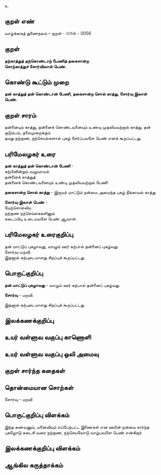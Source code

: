 உ

## குறள் எண் 

வாழ்க்கைத் துணைநலம் – குறள் - ௦௦௫௬ - 0056
## குறள் 

**தற்காத்துத் தற்கொண்டாற் பேணித் தகைசான்ற  
சொற்காத்துச் சோர்விலாள் பெண்.** 

## கொண்டு கூட்டும் முறை

**தன் காத்துத் தன் கொண்டான் பேணி, தகைசான்ற சொல் காத்து, சோர்வு இலாள் பெண்.**  

## குறள் சாரம் 

தன்னையும் காத்து, தன்னைக் கொண்டவனையும் உணவு முதலியவற்றால் காத்து, தன் குடும்பம், தலைமுறைக்கும்   
தமது நற்குண, நற்செயல்களால் புகழ் சேர்ப்பவளே பெண் எனக் கூறப்பட்டது.

## பரிமேலழகர் உரை

**தன் காத்துத் தன் கொண்டான் பேணி** -  
கற்பினின்றும் வழுவாமல்  
தன்னைக் காத்துத்  
தன்னைக் கொண்டவனையும் உண்டி முதலியவற்றால் பேணி  

**தகைசான்ற சொல் காத்து** - இருவர் மாட்டும் நன்மை அமைந்த புகழ் நீங்காமல் காத்து  

**சோர்வு இலாள் பெண்** -  
மேற்சொல்லிய  
நற்குண நற்செய்கைகளினும்  
கடைப்பிடி உடையவளே பெண் ஆவாள்.  

## பரிமேலழகர் உரைகுறிப்பு   

தன் மாட்டுப் புகழாவது, வாழும் ஊர் கற்பால் தன்னைப் புகழ்வது.  
சோர்வு-மறவி.  
இதனால் கற்புடையாளது சிறப்புக் கூறப்பட்டது. 

## பொருட்குறிப்பு 

**தன் மாட்டுப் புகழாவது** - வாழும் ஊர் கற்பால் தன்னைப் புகழ்வது.  

**சோர்வு** - மறவி. 

இதனால் கற்புடையாளது சிறப்புக் கூறப்பட்டது.  

## இலக்கணக்குறிப்பு  


## உயர் வள்ளுவ வகுப்பு காணொளி


## உயர் வள்ளுவ வகுப்பு ஒலி அமைவு 

 
## குறள் சார்ந்த கதைகள் 


## தொன்மையான சொற்கள்  

சோர்வு - மறவி  

## பொருட்குறிப்பு விளக்கம் 

இந்த கணவனும், மனைவியும் எப்பேற்பட்ட இணைகள் என ஊரின் நன்மை சார்ந்த புகழோடு கடைசி வரை நற்குண, நற்செயலோடு வாழ்பவளே பெண் என்கிறார்

## இலக்கணக்குறிப்பு விளக்கம்


## ஆங்கில கருத்தாக்கம் 


